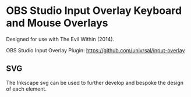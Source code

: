 # OBS Studio Input Overlay Keyboard and Mouse Overlays

Designed for use with The Evil Within (2014).

OBS Studio Input Overlay Plugin: https://github.com/univrsal/input-overlay 

## SVG

The Inkscape svg can be used to further develop and bespoke the design of each element.
